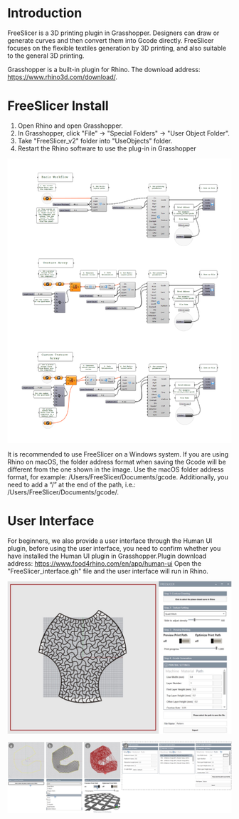 # Introduction

FreeSlicer is a 3D printing plugin in Grasshopper. Designers can draw or generate curves and then convert them into Gcode directly. FreeSlicer focuses on the flexible textiles generation by 3D printing, and also suitable to the general 3D printing.

Grasshopper is a built-in plugin for Rhino. The download address: https://www.rhino3d.com/download/.

# FreeSlicer Install

1. Open Rhino and open Grasshopper.
2. In Grasshopper, click "File" -> "Special Folders" -> "User Object Folder".
3. Take "FreeSlicer_v2" folder into "UseObjects" folder.
4. Restart the Rhino software to use the plug-in in Grasshopper

![image](https://github.com/littlexiaochao/FreeSlicer/blob/main/guide.png)

It is recommended to use FreeSlicer on a Windows system. If you are using Rhino on macOS, the folder address format when saving the Gcode will be different from the one shown in the image. Use the macOS folder address format, for example: /Users/FreeSlicer/Documents/gcode. Additionally, you need to add a “/” at the end of the path, i.e.: /Users/FreeSlicer/Documents/gcode/.

# User Interface

For beginners, we also provide a user interface through the Human UI plugin, before using the user interface, you need to confirm whether you have installed the Human UI plugin in Grasshopper.Plugin download address: https://www.food4rhino.com/en/app/human-ui
Open the "FreeSlicer_interface.gh" file and the user interface will run in Rhino.

![image](https://github.com/littlexiaochao/FreeSlicer/blob/main/user_interface_guide1.jpg)

![image](https://github.com/littlexiaochao/FreeSlicer/blob/main/user_interface_guide2.jpg)
